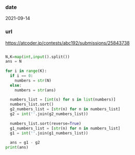### date

2021-09-14

### url

https://atcoder.jp/contests/abc192/submissions/25843738

```python

N,K=map(int,input().split())
ans = N
 
for i in range(K):
  if i == 0:
    numbers = str(N)
  else:
    numbers = str(ans)
 
  numbers_list = [int(s) for s in list(numbers)]
  numbers_list.sort()
  g2_numbers_list = [str(n) for n in numbers_list]
  g2 = int(''.join(g2_numbers_list))
 
  numbers_list.sort(reverse=True)
  g1_numbers_list = [str(n) for n in numbers_list]
  g1 = int(''.join(g1_numbers_list))
 
  ans = g1 - g2
print(ans)

```
